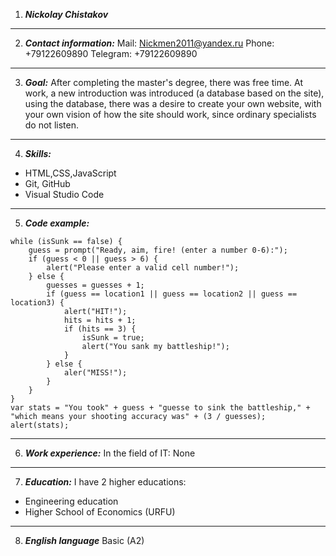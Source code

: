 1. ***Nickolay Chistakov***
 ---
2. ***Contact information:***
    Mail: Nickmen2011@yandex.ru
    Phone: +79122609890
    Telegram: +79122609890
 ---
 3. ***Goal:***
After completing the master's degree, there was free time. At work, a new introduction was introduced (a database based on the site), using the database, there was a desire to create your own website, with your own vision of how the site should work, since ordinary specialists do not listen.
---
4. ***Skills:***
* HTML,CSS,JavaScript
* Git, GitHub
* Visual Studio Code
---
5. ***Code example:***
```var randomLoc = Math.floor(Math.random()*5)
while (isSunk == false) {
    guess = prompt("Ready, aim, fire! (enter a number 0-6):");
    if (guess < 0 || guess > 6) {
        alert("Please enter a valid cell number!");
    } else {
        guesses = guesses + 1;
        if (guess == location1 || guess == location2 || guess == location3) {
            alert("HIT!");
            hits = hits + 1;
            if (hits == 3) {
                isSunk = true;
                alert("You sank my battleship!");
            }
        } else {
            aler("MISS!");
        }
    }
}
var stats = "You took" + guess + "guesse to sink the battleship," + "which means your shooting accuracy was" + (3 / guesses);
alert(stats);
```
---
6. ***Work experience:***
In the field of IT: None
---
7. ***Education:***
I have 2 higher educations:
* Engineering education
* Higher School of Economics (URFU)
---
8. ***English language***
Basic (A2)